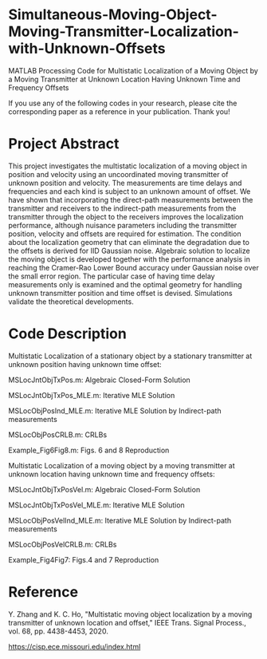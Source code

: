 # Simultaneous-Moving-Object-Moving-Transmitter-Localization-with-Unknown-Offsets
MATLAB Processing Code for Multistatic Localization of a Moving Object by a Moving Transmitter at Unknown Location Having Unknown Time and Frequency Offsets

If you use any of the following codes in your research, please cite the corresponding paper as a reference in your publication. Thank you!

# Project Abstract

This project investigates the multistatic localization of a moving object in position and velocity using an uncoordinated moving transmitter of unknown position and velocity. The measurements are time delays and frequencies and each kind is subject to an unknown amount of offset. We have shown that incorporating the direct-path measurements between the transmitter and receivers to the indirect-path measurements from the transmitter through the object to the receivers improves the localization performance, although nuisance parameters including the transmitter position, velocity and offsets are required for estimation. The condition about the localization geometry that can eliminate the degradation due to the offsets is derived for IID Gaussian noise. Algebraic solution to localize the moving object is developed together with the performance analysis in reaching the Cramer-Rao Lower Bound accuracy under Gaussian noise over the small error region. The particular case of having time delay measurements only is examined and the optimal geometry for handling unknown transmitter position and time offset is devised. Simulations validate the theoretical developments.

# Code Description

Multistatic Localization of a stationary object by a stationary transmitter at unknown position having unknown time offset:

MSLocJntObjTxPos.m: Algebraic Closed-Form Solution

MSLocJntObjTxPos_MLE.m: Iterative MLE Solution 

MSLocObjPosInd_MLE.m: Iterative MLE Solution by Indirect-path measurements

MSLocObjPosCRLB.m: CRLBs

Example_Fig6Fig8.m: Figs. 6 and 8 Reproduction

Multistatic Localization of a moving object by a moving transmitter at unknown location having unknown time and frequency offsets:

MSLocJntObjTxPosVel.m: Algebraic Closed-Form Solution

MSLocJntObjTxPosVel_MLE.m: Iterative MLE Solution

MSLocObjPosVelInd_MLE.m: Iterative MLE Solution by Indirect-path measurements 

MSLocObjPosVelCRLB.m: CRLBs

Example_Fig4Fig7: Figs.4 and 7 Reproduction

# Reference

 Y. Zhang and K. C. Ho, "Multistatic moving object localization by a moving transmitter of unknown location and offset," IEEE Trans. Signal Process., vol. 68, pp. 4438-4453, 2020.
 
 https://cisp.ece.missouri.edu/index.html
